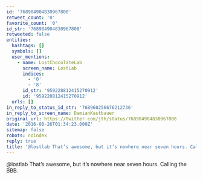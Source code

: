 ```yaml
---
id: '768984904830967808'
retweet_count: '0'
favorite_count: '0'
id_str: '768984904830967808'
retweeted: false
entities:
  hashtags: []
  symbols: []
  user_mentions:
    - name: LostChocolateLab
      screen_name: LostLab
      indices:
        - '0'
        - '8'
      id_str: '959228812415270912'
      id: '959228812415270912'
  urls: []
in_reply_to_status_id_str: '768960256676212736'
in_reply_to_screen_name: DamianKastbauer
original_url: https://twitter.com/jth/status/768984904830967808
date: '2016-08-26T01:34:23.000Z'
sitemap: false
robots: noindex
reply: true
title: '@lostlab That’s awesome, but it’s nowhere near seven hours. Calling the BBB.'
---
```


@lostlab That’s awesome, but it’s nowhere near seven hours. Calling the BBB.